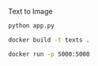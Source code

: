 Text to Image

```bash
python app.py
```

``` bash
docker build -t texts .
```
``` bash 
docker run -p 5000:5000
```
